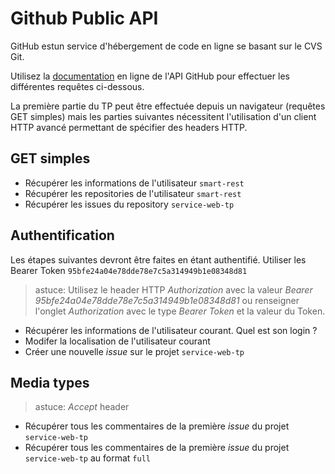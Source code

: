 # Github Public API

GitHub estun service d'hébergement de code en ligne se basant sur le CVS Git.

Utilisez la [documentation](https://developer.github.com/v3/) en ligne de l'API GitHub pour effectuer les différentes requêtes ci-dessous.

La première partie du TP peut être effectuée depuis un navigateur (requêtes GET simples) mais les parties suivantes nécessitent l'utilisation d'un client HTTP avancé permettant de spécifier des headers HTTP.

## GET simples

- Récupérer les informations de l'utilisateur `smart-rest`
- Récupérer les repositories de l'utilisateur `smart-rest`
- Récupérer les issues du repository `service-web-tp`

## Authentification

Les étapes suivantes devront être faites en étant authentifié. Utiliser les Bearer Token `95bfe24a04e78dde78e7c5a314949b1e08348d81`
> astuce: Utilisez le header HTTP *Authorization* avec la valeur *Bearer 95bfe24a04e78dde78e7c5a314949b1e08348d81* ou renseigner l'onglet *Authorization* avec le type *Bearer Token* et la valeur du Token.

- Récupérer les informations de l'utilisateur courant. Quel est son login ?
- Modifer la localisation de l'utilisateur courant
- Créer une nouvelle *issue* sur le projet `service-web-tp`

## Media types

> astuce: *Accept* header

- Récupérer tous les commentaires de la première *issue* du projet `service-web-tp`
- Récupérer tous les commentaires de la première *issue* du projet `service-web-tp` au format `full`

